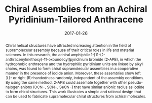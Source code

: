 ---
title: "Chiral Assemblies from an Achiral Pyridinium-Tailored Anthracene"
authors:
- Jun Hu
- Lei Gao
- You-Liang Zhu
- Peiyi Wang
- Yuan Lin
- Zhaoyan Sun
- Song Yang
- Qian Wang
date: "2017-01-26"
doi: "10.1002/chem.201604730"
publication_types: ["期刊文章"]
publication: "Chemistry – A European Journal"
abstract: "Chiral helical structures have attracted increasing attention  in the field of supramolecular assembly because of their critical roles  in life and material sciences. In this research, the achiral amphiphile  1-[11-(2-anthracenylmethoxy)-11-oxoundecyl]pyridinium bromide (2-APB),  in which the hydrophobic anthracene and the hydrophilic pyridinium units  are linked by alkyl chains, was found to form chiral supramolecular  assemblies in a cooperative manner in the presence of iodide anion.  Moreover, these assemblies show left (L)- or right (R)-handedness  randomly, independent of the assembly conditions. By using the same  method, 2-APB could assemble together with other pseudo-halogen anions  (OCN−, SCN−, SeCN−) that have similar anionic radius as iodide to form  chiral structures. This work illustrates a simple and rational design  that can be used to fabricate supramolecular chiral structures from  achiral molecules."
url_pdf: "https://onlinelibrary.wiley.com/doi/abs/10.1002/chem.201604730"
---